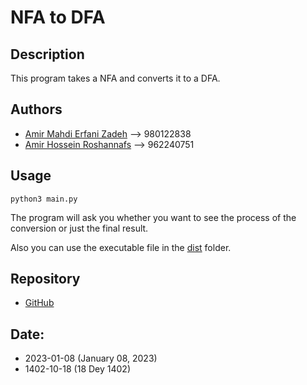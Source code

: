 # NFA to DFA

## Description
This program takes a NFA and converts it to a DFA.

## Authors
- [Amir Mahdi Erfani Zadeh](mailto:amiwrpremium@gmail.com) --> 980122838
- [Amir Hossein Roshannafs](mailto:amirhosinroshannafs@gmail.com) --> 962240751

## Usage
```
python3 main.py
```
The program will ask you whether you want to see the process of the conversion or just the final result. 

Also you can use the executable file in the [dist](dist) folder.

## Repository
- [GitHub](https://github.com/amiwrpremium/nfa_to_dfa)

## Date:
- 2023-01-08 (January 08, 2023)
- 1402-10-18 (18 Dey 1402)
